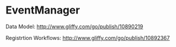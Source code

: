 # EventManager

Data Model: http://www.gliffy.com/go/publish/10890219

Registrtion Workflows: http://www.gliffy.com/go/publish/10892367

